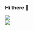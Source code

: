 ### Hi there 👋


<div>
  <picture>
    <img align="center" src="https://github-readme-stats.vercel.app/api/top-langs/?username=kdh4646&theme=dark&layout=compact">
  </picture>

  </br>
  
  <picture>
    <img align="center" src="https://github-readme-stats.vercel.app/api?username=kdh4646&theme=dark&show_icons=true">
  </picture>
</div>

<!--
**kdh4646/kdh4646** is a ✨ _special_ ✨ repository because its `README.md` (this file) appears on your GitHub profile.

Here are some ideas to get you started:

- 🔭 I’m currently working on ...
- 🌱 I’m currently learning ...
- 👯 I’m looking to collaborate on ...
- 🤔 I’m looking for help with ...
- 💬 Ask me about ...
- 📫 How to reach me: ...
- 😄 Pronouns: ...
- ⚡ Fun fact: ...
-->

